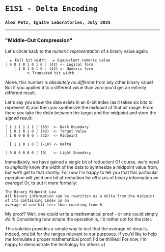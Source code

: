 # `E1S1 - Delta Encoding`
### `Alex Petz, Ignite Laboratories, July 2025`

---

### "Middle-Out Compression"
Let's circle back to the _numeric representation_ of a binary value again:

      ⬐ Full bit width   ⬐ Equivalent numeric value
    [ 0 0 1 0 1 0 1 0 ] (42) <- Logical form
        [ 1 0 1 0 1 0 ] (42) <- Numeric form
              ⬑ Truncated bit width

Alone, this number is _absolutely no different_ from any other binary value!  But if you applied it to
a different value than _zero_ you'd get an entirely different result.

Let's say you _know_ the data exists in an 6-bit index (as it takes six bits to represent it) and then
you synthesize the _midpoint_ of that bit range.  From there you take the _delta_ between the target
and the midpoint and store the _signed_ result:

    [ 1 1 1 1 1 1 ] (63)  <- Dark Boundary
    [ 1 0 1 0 1 0 ] (42)  <- Target Value
    [ 1 0 0 0 0 0 ] (32)  <- Midpoint

      [ 1 1 0 1 0 ] (-10) <- Delta

    [ 0 0 0 0 0 0 ] (0)   <- Light Boundary

Immediately, we have gained a _single_ bit of reduction!  Of course, we'd need to _implicitly_ know
the width of the data to synthesize a midpoint value from, but we'll get to that shortly.  For now I'm
happy to tell you that this particular operation will yield one bit of reduction for _all_ 
sizes of binary information _on average!_  Or, to put it more formally:

    The Binary Midpoint Law
    All binary information can be rewritten as a delta from the midpoint of its containing index in an 
    average of one bit less than counting from 0.

My proof?  Well, one could write a mathematical proof - or one could simply _do it!_  Considering how
simple the operation is, I'd rather opt for the later.

This solution provides a simple way to _test_ that the average bit drop is, indeed, one bit for the ranges
relevant to our purposes.  If you'd like to help me formulate a proper mathematical proof, I'd be thrilled!
For now, I'm happy to demonstrate the techology for others =)